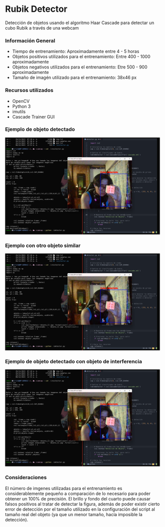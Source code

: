 # Rubik Detector

Detección de objetos usando el algoritmo Haar Cascade para detectar un cubo Rubik a través de una webcam

### Información General
- Tiempo de entrenamiento: Aproximadamente entre 4 - 5 horas
- Objetos positivos utilizados para el entrenamiento: Entre 400 - 1000 aproximadamente
- Objetos negativos utilizados para el entrenamiento: Etre 500 - 900 aproximadamente
- Tamaño de imagén utilizado para el entrenamiento: 38x46 px

### Recursos utilizados
- OpenCV
- Python 3
- imutils
- Cascade Trainer GUI

### Ejemplo de objeto detectado
![alt text][seed]

[seed]: https://github.com/AscCrs/ObjectDetector/blob/main/ImagesTestings/Captura%20de%20pantalla%202023-12-08%20211020.png "Imagen Positiva"

### Ejemplo con otro objeto similar
![alt text][seed]

[seed]: https://github.com/AscCrs/ObjectDetector/blob/main/ImagesTestings/Captura%20de%20pantalla%202023-12-08%20211214.png "Imagen Negativa"

### Ejemplo de objeto detectado con objeto de interferencia
![alt text][seed]

[seed]: https://github.com/AscCrs/ObjectDetector/blob/main/ImagesTestings/Captura%20de%20pantalla%202023-12-08%20211259.png "Imagen Positiva"

### Consideraciones
El número de imgenes utilizadas para el entrenamiento es considerablemente pequeño a comparación de lo necesario para poder obtener un 100% de precisión. El brillo y fondo del cuarto puede causar falsos positivos al tratar de detectar la figura, además de poder existir cierto error de detección por el tamaño utilizado en la configuración del script al tamaño real del objeto (ya que un menor tamaño, hacía imposible la detección).
